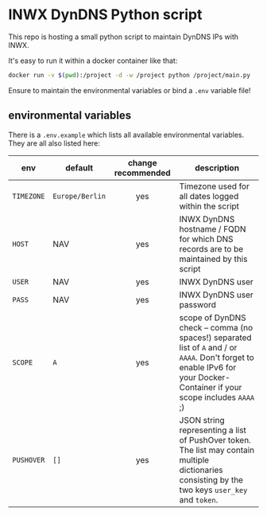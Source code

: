 # INWX DynDNS Python script

This repo is hosting a small python script to maintain DynDNS IPs with INWX.

It's easy to run it within a docker container like that:

```sh
docker run -v $(pwd):/project -d -w /project python /project/main.py
```

Ensure to maintain the environmental variables or bind a `.env` variable file!

## environmental variables

There is a `.env.example` which lists all available environmental variables. They are all also listed here:

| env                   | default               | change recommended | description |
| --------------------- | --------------------- |:------------------:| ----------- |
| `TIMEZONE`            | `Europe/Berlin`       | yes                | Timezone used for all dates logged within the script |
| `HOST`                | NAV                   | yes                | INWX DynDNS hostname / FQDN for which DNS records are to be maintained by this script |
| `USER`                | NAV                   | yes                | INWX DynDNS user |
| `PASS`                | NAV                   | yes                | INWX DynDNS user password |
| `SCOPE`               | `A`                   | yes                | scope of DynDNS check – comma (no spaces!) separated list of `A` and / or `AAAA`. Don't forget to enable IPv6 for your Docker-Container if your scope includes `AAAA` ;) |
| `PUSHOVER`            | `[]`                  | yes                | JSON string representing a list of PushOver token. The list may contain multiple dictionaries consisting by the two keys `user_key` and `token`. |
